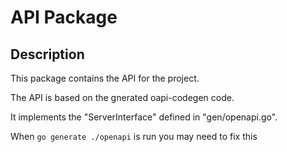 # API Package

## Description

This package contains the API for the project.

The API is based on the gnerated oapi-codegen code.

It implements the "ServerInterface" defined in "gen/openapi.go".

When `go generate ./openapi` is run you may need to fix this
